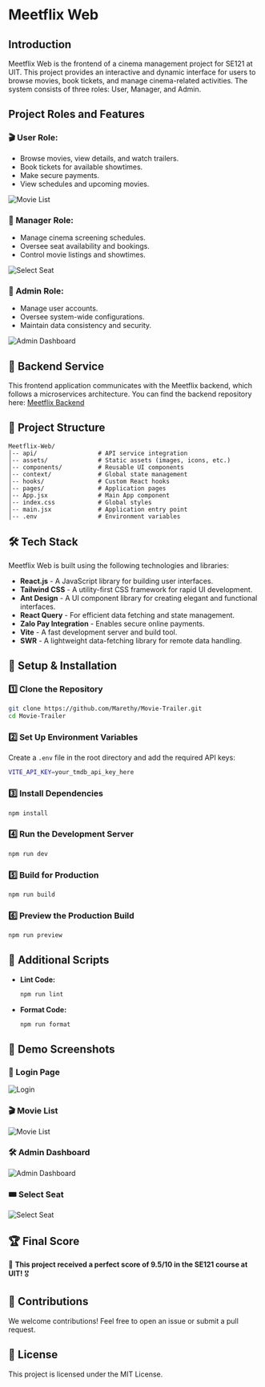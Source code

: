 # Meetflix Web

## Introduction

Meetflix Web is the frontend of a cinema management project for SE121 at UIT. This project provides an interactive and dynamic interface for users to browse movies, book tickets, and manage cinema-related activities. The system consists of three roles: User, Manager, and Admin.

## Project Roles and Features

### 🎬 User Role:

- Browse movies, view details, and watch trailers.
- Book tickets for available showtimes.
- Make secure payments.
- View schedules and upcoming movies.

![Movie List](src/assets/images/demo-movielist.png)

### 🎥 Manager Role:

- Manage cinema screening schedules.
- Oversee seat availability and bookings.
- Control movie listings and showtimes.

![Select Seat](src/assets/images/demo-selectseat.png)

### 🔧 Admin Role:

- Manage user accounts.
- Oversee system-wide configurations.
- Maintain data consistency and security.

![Admin Dashboard](src/assets/images/demo-admindashboard.png)

## 🔗 Backend Service

This frontend application communicates with the Meetflix backend, which follows a microservices architecture. You can find the backend repository here: [Meetflix Backend](https://github.com/khanhqueng/meetflix)

## 📂 Project Structure

```
Meetflix-Web/
│-- api/                 # API service integration
│-- assets/              # Static assets (images, icons, etc.)
│-- components/          # Reusable UI components
│-- context/             # Global state management
│-- hooks/               # Custom React hooks
│-- pages/               # Application pages
│-- App.jsx              # Main App component
│-- index.css            # Global styles
│-- main.jsx             # Application entry point
│-- .env                 # Environment variables
```

## 🛠️ Tech Stack

Meetflix Web is built using the following technologies and libraries:

- **React.js** - A JavaScript library for building user interfaces.
- **Tailwind CSS** - A utility-first CSS framework for rapid UI development.
- **Ant Design** - A UI component library for creating elegant and functional interfaces.
- **React Query** - For efficient data fetching and state management.
- **Zalo Pay Integration** - Enables secure online payments.
- **Vite** - A fast development server and build tool.
- **SWR** - A lightweight data-fetching library for remote data handling.

## 🚀 Setup & Installation

### 1️⃣ Clone the Repository

```bash
git clone https://github.com/Marethy/Movie-Trailer.git
cd Movie-Trailer
```

### 2️⃣ Set Up Environment Variables

Create a `.env` file in the root directory and add the required API keys:

```bash
VITE_API_KEY=your_tmdb_api_key_here
```

### 3️⃣ Install Dependencies

```bash
npm install
```

### 4️⃣ Run the Development Server

```bash
npm run dev
```

### 5️⃣ Build for Production

```bash
npm run build
```

### 6️⃣ Preview the Production Build

```bash
npm run preview
```

## 🎯 Additional Scripts

- **Lint Code:**
  ```bash
  npm run lint
  ```
- **Format Code:**
  ```bash
  npm run format
  ```

## 📸 Demo Screenshots

### 🔐 Login Page
![Login](src/assets/images/demo-login.png)

### 🎬 Movie List
![Movie List](src/assets/images/demo-movielist.png)

### 🛠 Admin Dashboard
![Admin Dashboard](src/assets/images/demo-admindashboard.png)

### 🎟 Select Seat
![Select Seat](src/assets/images/demo-selectseat.png)

## 🏆 **Final Score**

🚀 **This project received a perfect score of 9.5/10 in the SE121 course at UIT!** 🎖

## 🤝 Contributions

We welcome contributions! Feel free to open an issue or submit a pull request.

## 📜 License

This project is licensed under the MIT License.

